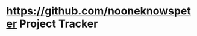# <https://github.com/nooneknowspeter> Project Tracker

<!--TODO: Setup and Configure RabbitMQ -->
<!--TODO: Fix RabbitMQ null object-->
<!--TODO: Use RabbitMQ Docs on New API with .NET 8.0+-->
<!--FIX: RabbitMQ Object Creation, fix placement new-->
<!--TODO: Implement RabbitMQ with Cloud IaC and Scripts -->
<!--TODO: Setupand Configure RabbitMQ Event Bus -->
<!--TODO: Setup gRPC for Synchronous Communication -->
<!--TODO: Setup and Configure LGTM Stack for Telemetry Data Streaming and Monitoring -->
<!--TODO: Setup and Configure LGTM Stack with AWS Cloud Watch and Monitoring -->
<!--TODO: Finish secrets script, auto update deployment with new secret after script launch-->
<!--TODO: Implement MSSQL with Cloud IaC and Scripts -->
